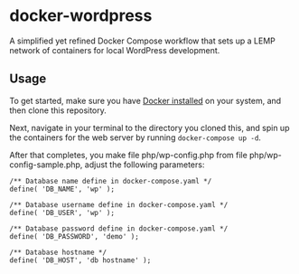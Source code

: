# docker-wordpress
A simplified yet refined Docker Compose workflow that sets up a LEMP network of containers for local WordPress development.
## Usage

To get started, make sure you have [Docker installed](https://docs.docker.com/docker-for-mac/install/) on your system, and then clone this repository.

Next, navigate in your terminal to the directory you cloned this, and spin up the containers for the web server by running `docker-compose up -d`.

After that completes, you make file php/wp-config.php from file php/wp-config-sample.php, adjust the following parameters:

```
/** Database name define in docker-compose.yaml */
define( 'DB_NAME', 'wp' );

/** Database username define in docker-compose.yaml */
define( 'DB_USER', 'wp' );

/** Database password define in docker-compose.yaml */
define( 'DB_PASSWORD', 'demo' );  

/** Database hostname */
define( 'DB_HOST', 'db hostname' );
```